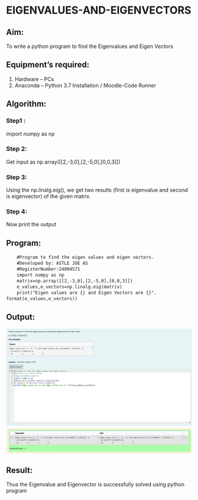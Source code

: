 # EIGENVALUES-AND-EIGENVECTORS
## Aim:
To write a python program to find the Eigenvalues and Eigen Vectors
## Equipment’s required:
1. 	Hardware – PCs
2. 	Anaconda – Python 3.7 Installation / Moodle-Code Runner
## Algorithm:
### Step1 :
 import numpy as np
### Step 2:
 Get input as np.array([[2,-3,0],[2,-5,0],[0,0,3]])
### Step 3:
 Using the np.linalg.eig(),  we get two results (first is eigenvalue and second is eigenvector) of the given matrix.
### Step 4: 
Now print the output

## Program:
```
    #Program to find the eigen values and eigen vectors.
    #Developed by: ASTLE JOE AS
    #RegisterNumber:24004571
    import numpy as np
    matrix=np.array([[2,-3,0],[2,-5,0],[0,0,3]])
    e_values,e_vectors=np.linalg.eig(matrix)
    print("Eigen values are {} and Eigen Vectors are {}".   format(e_values,e_vectors))
```
## Output:
![alt text](image.png)
## Result:
Thus the Eigenvalue and Eigenvector is successfully solved using python program
